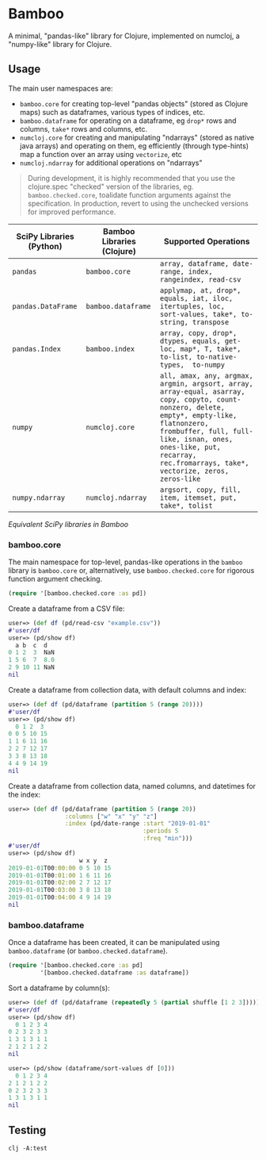 # Bamboo
A minimal, "pandas-like" library for Clojure, implemented on numcloj, a "numpy-like" library for Clojure. 

## Usage
The main user namespaces are:
* `bamboo.core` for creating top-level "pandas objects" (stored as Clojure maps) such as dataframes, various types of indices, etc. 
* `bamboo.dataframe` for operating on a dataframe, eg `drop*` rows and columns, `take*` rows and columns, etc.
* `numcloj.core` for creating and manipulating "ndarrays" (stored as native java arrays) and operating on them, eg efficiently (through type-hints) map a function over an array using `vectorize`, etc
* `numcloj.ndarray` for additional operations on "ndarrays"

>During development, it is highly recommended that you use the clojure.spec 
"checked" version of the libraries, eg. `bamboo.checked.core`, toalidate 
function arguments against the specification. In production, revert to using 
the unchecked versions for improved performance.

| SciPy Libraries (Python) | Bamboo Libraries (Clojure) | Supported Operations |
| - | - | - |
| `pandas` | `bamboo.core` | `array, dataframe, date-range, index, rangeindex, read-csv` |
| `pandas.DataFrame` | `bamboo.dataframe` | `applymap, at, drop*, equals, iat, iloc, itertuples, loc,     sort-values, take*, to-string, transpose`  |
| `pandas.Index` | `bamboo.index` | `array, copy, drop*, dtypes, equals, get-loc, map*, T, take*, to-list, to-native-types,  to-numpy` |
| `numpy` | `numcloj.core` | `all, amax, any, argmax, argmin, argsort, array, array-equal, asarray, copy, copyto, count-nonzero, delete, empty*, empty-like, flatnonzero, frombuffer, full, full-like, isnan, ones, ones-like, put, recarray, rec.fromarrays, take*, vectorize, zeros, zeros-like` |
| `numpy.ndarray` | `numcloj.ndarray` | `argsort, copy, fill, item, itemset, put, take*, tolist` |

_Equivalent SciPy libraries in Bamboo_

### bamboo.core
The main namespace for top-level, pandas-like operations in the `bamboo` 
library is `bamboo.core` or, alternatively, use `bamboo.checked.core` for 
rigorous function argument checking. 

```clojure
(require '[bamboo.checked.core :as pd])
```

Create a dataframe from a CSV file:
```clojure
user=> (def df (pd/read-csv "example.csv"))
#'user/df
user=> (pd/show df)    
  a b  c  d  
0 1 2  3  NaN
1 5 6  7  8.0
2 9 10 11 NaN
nil
```
Create a dataframe from collection data, with default columns and index:
```clojure
user=> (def df (pd/dataframe (partition 5 (range 20)))) 
#'user/df
user=> (pd/show df)
  0 1 2  3 
0 0 5 10 15
1 1 6 11 16
2 2 7 12 17
3 3 8 13 18
4 4 9 14 19
nil
```
Create a dataframe from collection data, named columns, 
and datetimes for the index:
```clojure
user=> (def df (pd/dataframe (partition 5 (range 20)) 
                :columns ["w" "x" "y" "z"] 
                :index (pd/date-range :start "2019-01-01" 
                                      :periods 5 
                                      :freq "min")))
#'user/df
user=> (pd/show df)
                    w x y  z 
2019-01-01T00:00:00 0 5 10 15
2019-01-01T00:01:00 1 6 11 16
2019-01-01T00:02:00 2 7 12 17
2019-01-01T00:03:00 3 8 13 18
2019-01-01T00:04:00 4 9 14 19
nil
```
### bamboo.dataframe
Once a dataframe has been created, it can be manipulated using `bamboo.dataframe`
(or `bamboo.checked.dataframe`).

```clojure
(require '[bamboo.checked.core :as pd]
         '[bamboo.checked.dataframe :as dataframe])
```

Sort a dataframe by column(s):
```clojure
user=> (def df (pd/dataframe (repeatedly 5 (partial shuffle [1 2 3]))))
#'user/df
user=> (pd/show df)
  0 1 2 3 4
0 2 3 2 3 3
1 3 1 3 1 1
2 1 2 1 2 2
nil

user=> (pd/show (dataframe/sort-values df [0]))
  0 1 2 3 4
2 1 2 1 2 2
0 2 3 2 3 3
1 3 1 3 1 1
nil
```

## Testing
`clj -A:test`

